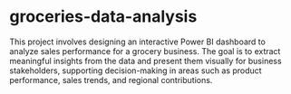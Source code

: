 # groceries-data-analysis
This project involves designing an interactive Power BI dashboard to analyze sales performance for a grocery business. The goal is to extract meaningful insights from the data and present them visually for business stakeholders, supporting decision-making in areas such as product performance, sales trends, and regional contributions. 
